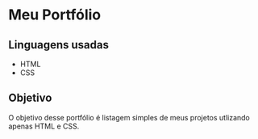 # Meu Portfólio

## Linguagens usadas
- HTML
- CSS

## Objetivo
O objetivo desse portfólio é listagem simples de meus projetos utlizando apenas HTML e CSS.
